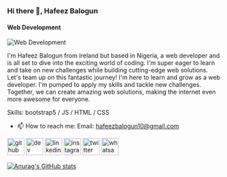 ### Hi there 👋, Hafeez Balogun
#### Web Development 
![Web Development ](https://pbs.twimg.com/profile_banners/1515080526276796418/1697977865/600x200)

I'm Hafeez Balogun from Ireland but based in Nigeria, a web developer and is all set to dive into the exciting world of coding. I'm super eager to learn and take on new challenges while building cutting-edge web solutions. Let's team up on this fantastic journey! I'm here to learn and grow as a web developer. I'm pumped to apply my skills and tackle new challenges. Together, we can create amazing web solutions, making the internet even more awesome for everyone.


Skills: bootstrap5 / JS / HTML / CSS

- 📫 How to reach me: Email: hafeezbalogun10@gmail.com  


[<img src='https://cdn.jsdelivr.net/npm/simple-icons@3.0.1/icons/github.svg' alt='github' height='40'>](https://github.com/@xeefah10)  [<img src='https://cdn.jsdelivr.net/npm/simple-icons@3.0.1/icons/dev-dot-to.svg' alt='dev' height='40'>](https://dev.to/@zeefah10)  [<img src='https://cdn.jsdelivr.net/npm/simple-icons@3.0.1/icons/linkedin.svg' alt='linkedin' height='40'>](https://www.linkedin.com/in/@zeefah10/)  [<img src='https://cdn.jsdelivr.net/npm/simple-icons@3.0.1/icons/instagram.svg' alt='instagram' height='40'>](https://www.instagram.com/zeefah_balo/)  [<img src='https://cdn.jsdelivr.net/npm/simple-icons@3.0.1/icons/twitter.svg' alt='twitter' height='40'>](https://twitter.com/zeefah-bal)  [<img src='https://cdn.jsdelivr.net/npm/simple-icons@3.0.1/icons/whatsapp.svg' alt='whatsapp' height='40'>](+2347013704569)  


[![Anurag's GitHub stats](https://github-readme-stats.vercel.app/api?username=zeefah10)](https://github.com/anuraghazra/github-readme-stats)

